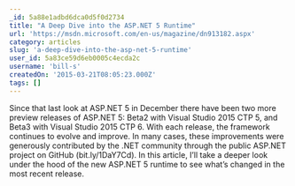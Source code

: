 ```yaml
---
_id: 5a88e1adbd6dca0d5f0d2734
title: "A Deep Dive into the ASP.NET 5 Runtime"
url: 'https://msdn.microsoft.com/en-us/magazine/dn913182.aspx'
category: articles
slug: 'a-deep-dive-into-the-asp-net-5-runtime'
user_id: 5a83ce59d6eb0005c4ecda2c
username: 'bill-s'
createdOn: '2015-03-21T08:05:23.000Z'
tags: []
---
```


Since that last look at ASP.NET 5 in December there have been two more preview releases of ASP.NET 5: Beta2 with Visual Studio 2015 CTP 5, and Beta3 with Visual Studio 2015 CTP 6. With each release, the framework continues to evolve and improve. In many cases, these improvements were generously contributed by the .NET community through the public ASP.NET project on GitHub (bit.ly/1DaY7Cd). In this article, I’ll take a deeper look under the hood of the new ASP.NET 5 runtime to see what’s changed in the most recent release.
